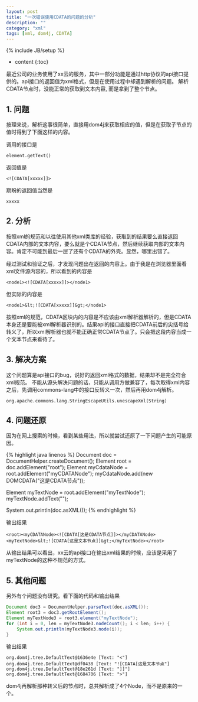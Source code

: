 ```yaml
---
layout: post
title: "一次错误使用CDATA的问题的分析"
description: ""
category: "xml"
tags: [xml, dom4j, CDATA]
---
```

{% include JB/setup %}

* content
{:toc}

最近公司的业务使用了xx云的服务，其中一部分功能是通过http协议的api接口提供的。api接口的返回值为xml格式，但是在使用过程中却遇到解析的问题。
解析CDATA节点时，没能正常的获取到文本内容, 而是拿到了整个节点。
<!--excerpt-->

## 1. 问题
按理来说，解析这事很简单，直接用dom4j来获取相应的值，但是在获取子节点的值时得到了下面这样的内容。

调用的接口是

    element.getText()

返回值是

    <![CDATA[xxxxx]]>

期盼的返回值当然是

    xxxxx

  
## 2. 分析   
按照xml的规范和以往使用其他xml类库的经验，获取到的结果要么直接返回CDATA内部的文本内容，要么就是个CDATA节点，然后继续获取内部的文本内容。肯定不可能到最后一层了还有个CDATA的外壳。显然，哪里出错了。  

经过测试和验证之后，才发现问题出在返回的内容上。由于我是在浏览器里面看xml文件源内容的，所以看到的内容是

    <node1><![CDATA[xxxxx]]></node1>

但实际的内容是

    <node1>&lt;![CDATA[xxxxx]]&gt;</node1>

按照xml的规范，CDATA区块内的内容是不应该由xml解析器解析的，但是CDATA本身还是要能被xml解析器识别的。结果api的接口直接把CDATA前后的尖括号给转义了，所以xml解析器也就不能正确正常CDATA节点了。只会把这段内容当成一个文本节点来看待了。
  
## 3. 解决方案
这个问题算是api接口的bug，说好的返回xml格式的数据，结果却不是完全符合xml规范。
不能从源头解决问题的话，只能从调用方做兼容了，每次取得xml内容之后，先调用commons-lang中的接口反转义一次，然后再用dom4j解析。

    org.apache.commons.lang.StringEscapeUtils.unescapeXml(String)
  
## 4. 问题还原
因为在网上搜索的时候，看到某些用法，所以就尝试还原了一下问题产生的可能原因。

{% highlight java linenos %}
Document doc = DocumentHelper.createDocument();
Element root = doc.addElement("root");
Element myCdataNode = root.addElement("myCDATANode");
myCdataNode.add(new DOMCDATA("这是CDATA节点"));

Element myTextNode = root.addElement("myTextNode");
myTextNode.addText("<![CDATA[这是文本节点]]>");

System.out.println(doc.asXML());
{% endhighlight %}

输出结果

    <root><myCDATANode><![CDATA[这是CDATA节点]]></myCDATANode><myTextNode>&lt;![CDATA[这是文本节点]]&gt;</myTextNode></root>

从输出结果可以看出，xx云的api接口在输出xml结果的时候，应该是采用了myTextNode的这种不规范的方式。

## 5. 其他问题
另外有个问题没有研究。看下面的代码和输出结果

```java
Document doc3 = DocumentHelper.parseText(doc.asXML());
Element root3 = doc3.getRootElement();
Element myTextNode3 = root3.element("myTextNode");
for (int i = 0, len = myTextNode3.nodeCount(); i < len; i++) {
    System.out.println(myTextNode3.node(i));
}

```

输出结果

    org.dom4j.tree.DefaultText@1636e4e [Text: "<"]
    org.dom4j.tree.DefaultText@df0438 [Text: "![CDATA[这是文本节点"]
    org.dom4j.tree.DefaultText@18e261d [Text: "]]"]
    org.dom4j.tree.DefaultText@1684706 [Text: ">"]

dom4j再解析那种转义后的节点时，总共解析成了4个Node，而不是原来的一个。
